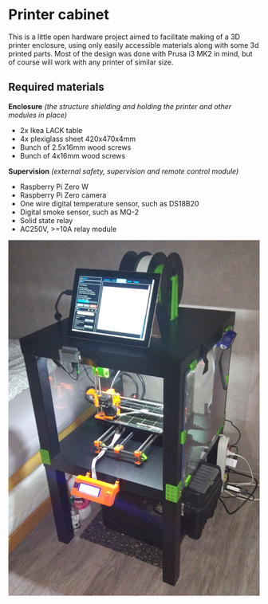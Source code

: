 # Printer cabinet
This is a little open hardware project aimed to facilitate making of a 3D printer enclosure, 
using only easily accessible materials along with some 3d printed parts. Most of the design 
was done with Prusa i3 MK2 in mind, but of course will work with any printer of similar size.

## Required materials
**Enclosure**
*(the structure shielding and holding the printer and other modules in place)*

- 2x Ikea LACK table
- 4x plexiglass sheet 420x470x4mm
- Bunch of 2.5x16mm wood screws
- Bunch of 4x16mm wood screws

**Supervision**
*(external safety, supervision and remote control module)*

- Raspberry Pi Zero W
- Raspberry Pi Zero camera
- One wire digital temperature sensor, such as DS18B20
- Digital smoke sensor, such as MQ-2
- Solid state relay 
- AC250V, >=10A relay module

![alt text](https://github.com/Styku/printer-cabinet/blob/master/doc/img/printer-enclosure.jpg "Printer enclosure")
